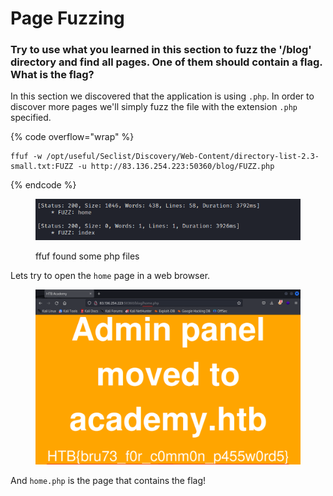# Page Fuzzing

### Try to use what you learned in this section to fuzz the '/blog' directory and find all pages. One of them should contain a flag. What is the flag?

In this section we discovered that the application is using `.php`. In order to discover more pages we'll simply fuzz the file with the extension `.php` specified.

{% code overflow="wrap" %}
```shell
ffuf -w /opt/useful/Seclist/Discovery/Web-Content/directory-list-2.3-small.txt:FUZZ -u http://83.136.254.223:50360/blog/FUZZ.php
```
{% endcode %}

<figure><img src="../../../.gitbook/assets/image (1) (1) (1) (1) (1) (1) (1) (1) (1) (1) (1) (1) (1) (1) (1) (1) (1) (1) (1) (1) (1) (1) (1) (1) (1) (1) (1) (1) (1) (1) (1) (1) (1) (1) (1) (1).png" alt=""><figcaption><p>ffuf found some php files</p></figcaption></figure>

Lets try to open the `home` page in a web browser.

<figure><img src="../../../.gitbook/assets/image (3) (1) (1) (1) (1) (1) (1) (1) (1) (1) (1) (1) (1) (1) (1) (1) (1) (1) (1) (1) (1) (1) (1) (1) (1).png" alt=""><figcaption></figcaption></figure>

And `home.php` is the page that contains the flag!
